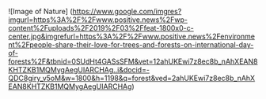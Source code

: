 ![Image of Nature] (https://www.google.com/imgres?imgurl=https%3A%2F%2Fwww.positive.news%2Fwp-content%2Fuploads%2F2019%2F03%2Ffeat-1800x0-c-center.jpg&imgrefurl=https%3A%2F%2Fwww.positive.news%2Fenvironment%2Fpeople-share-their-love-for-trees-and-forests-on-international-day-of-forests%2F&tbnid=0SUdHt4GASsSFM&vet=12ahUKEwi7z8ec8b_nAhXEAN8KHTZKB1MQMygAegUIARCHAg..i&docid=-QDC8giry_v5oM&w=1800&h=1198&q=forest&ved=2ahUKEwi7z8ec8b_nAhXEAN8KHTZKB1MQMygAegUIARCHAg)
